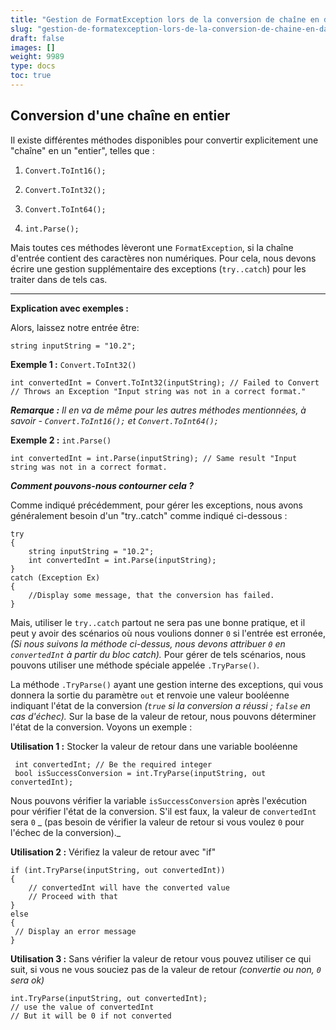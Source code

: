 ```yaml
---
title: "Gestion de FormatException lors de la conversion de chaîne en d'autres types"
slug: "gestion-de-formatexception-lors-de-la-conversion-de-chaine-en-dautres-types"
draft: false
images: []
weight: 9989
type: docs
toc: true
---
```


## Conversion d'une chaîne en entier
Il existe différentes méthodes disponibles pour convertir explicitement une "chaîne" en un "entier", telles que :
1. `Convert.ToInt16();`

2. `Convert.ToInt32();`

3. `Convert.ToInt64();`

4. `int.Parse();`

Mais toutes ces méthodes lèveront une `FormatException`, si la chaîne d'entrée contient des caractères non numériques. Pour cela, nous devons écrire une gestion supplémentaire des exceptions (`try..catch`) pour les traiter dans de tels cas.

<hr/>
 
**Explication avec exemples :**

Alors, laissez notre entrée être:

    string inputString = "10.2";


**Exemple 1 :** `Convert.ToInt32()`

    int convertedInt = Convert.ToInt32(inputString); // Failed to Convert 
    // Throws an Exception "Input string was not in a correct format."

***Remarque :** Il en va de même pour les autres méthodes mentionnées, à savoir - `Convert.ToInt16();` et `Convert.ToInt64();`*
 

**Exemple 2 :** `int.Parse()`

    int convertedInt = int.Parse(inputString); // Same result "Input string was not in a correct format.

***Comment pouvons-nous contourner cela ?***

Comme indiqué précédemment, pour gérer les exceptions, nous avons généralement besoin d'un "try..catch" comme indiqué ci-dessous :

    try
    {
        string inputString = "10.2";
        int convertedInt = int.Parse(inputString);
    }
    catch (Exception Ex)
    {
        //Display some message, that the conversion has failed.         
    }
Mais, utiliser le `try..catch` partout ne sera pas une bonne pratique, et il peut y avoir des scénarios où nous voulions donner `0` si l'entrée est erronée, _(Si nous suivons la méthode ci-dessus, nous devons attribuer `0` en `convertedInt` à partir du bloc catch)._
Pour gérer de tels scénarios, nous pouvons utiliser une méthode spéciale appelée `.TryParse()`.

La méthode `.TryParse()` ayant une gestion interne des exceptions, qui vous donnera la sortie du paramètre `out` et renvoie une valeur booléenne indiquant l'état de la conversion _(`true` si la conversion a réussi ; `false` en cas d'échec)._ Sur la base de la valeur de retour, nous pouvons déterminer l'état de la conversion. Voyons un exemple :

**Utilisation 1 :** Stocker la valeur de retour dans une variable booléenne

     int convertedInt; // Be the required integer
     bool isSuccessConversion = int.TryParse(inputString, out convertedInt);
Nous pouvons vérifier la variable `isSuccessConversion` après l'exécution pour vérifier l'état de la conversion. S'il est faux, la valeur de `convertedInt` sera `0` _ (pas besoin de vérifier la valeur de retour si vous voulez `0` pour l'échec de la conversion)._

**Utilisation 2 :** Vérifiez la valeur de retour avec "if"

    if (int.TryParse(inputString, out convertedInt))
    {
        // convertedInt will have the converted value
        // Proceed with that
    }
    else 
    {
     // Display an error message
    }
**Utilisation 3 :** Sans vérifier la valeur de retour
vous pouvez utiliser ce qui suit, si vous ne vous souciez pas de la valeur de retour _(convertie ou non, `0` sera ok)_

    int.TryParse(inputString, out convertedInt);
    // use the value of convertedInt
    // But it will be 0 if not converted

